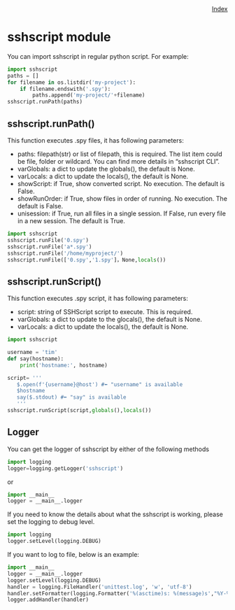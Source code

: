 <div style="text-align:right"><a href="./index">Index</a></div>

# sshscript module

You can import sshscript in regular python script. For example:

```python
import sshscript
paths = []
for filename in os.listdir('my-project'):
    if filename.endswith('.spy'):
        paths.append('my-project/'+filename)
sshscript.runPath(paths)
```

## sshscript.runPath()

This function executes .spy files, it has following parameters:

- paths: filepath(str) or list of filepath, this is required. The list item could be file, folder or wildcard. You can find more details in “sshscript CLI”.
- varGlobals: a dict to update the globals(), the default is None.
- varLocals: a dict to update the locals(), the default is None.
- showScript: if True, show converted script. No execution. The default is False.
- showRunOrder: if True, show files in order of running. No execution. The default is False.
- unisession: if True, run all files in a single session. If False, run every file in a new session. The default is True.

```python
import sshscript
sshscript.runFile('0.spy')
sshscript.runFile('a*.spy')
sshscript.runFile('/home/myproject/')
sshscript.runFile(['0.spy','1.spy']，None,locals())
```

## sshscript.runScript()

This function executes .spy script, it has following parameters:

- script: string of SSHScript script to execute. This is required.
- varGlobals: a dict to update to the glocals(), the default is None.
- varLocals:  a dict to update the locals(), the default is None.

```python
import sshscript

username = 'tim'
def say(hostname):
    print('hostname:', hostname)

script= '''
   $.open(f'{username}@host') #⬅ "username" is available
   $hostname
   say($.stdout) #⬅ "say" is available
   '''
sshscript.runScript(script,globals(),locals())
```

## Logger

You can get the logger of sshscript by either of the following methods

```python
import logging
logger=logging.getLogger('sshscript')
```

or 

```python
import __main__
logger = __main__.logger
```

If you need to know the details about what the sshscript is working, please set the logging to debug level.

```python
import logging
logger.setLevel(logging.DEBUG)
```

If you want to log to file, below is an example:

```python
import __main__
logger = __main__.logger
logger.setLevel(logging.DEBUG)
handler = logging.FileHandler('unittest.log', 'w', 'utf-8')
handler.setFormatter(logging.Formatter('%(asctime)s: %(message)s',"%Y-%m-%d %H:%M:%S")) 
logger.addHandler(handler)
```
